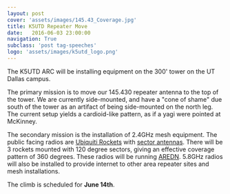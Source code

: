 ```yaml
---
layout: post
cover: 'assets/images/145.43_Coverage.jpg'
title: K5UTD Repeater Move
date:   2016-06-03 23:00:00
navigation: True
subclass: 'post tag-speeches'
logo: 'assets/images/k5utd_logo.png'
---
```

The K5UTD ARC will be installing equipment on the 300' tower on the UT Dallas campus.

The primary mission is to move our 145.430 repeater antenna to the top of the tower. We are currently side-mounted, and have a "cone of shame" due south of the tower as an artifact of being side-mounted on the north leg. The current setup yields a cardioid-like pattern, as if a yagi were pointed at McKinney.

The secondary mission is the installation of 2.4GHz mesh equipment. The public facing radios are [Ubiquiti Rockets](https://www.ubnt.com/airmax/rocketm/) with [sector antennas](https://www.ubnt.com/airmax/airmax-sector-antenna/). There will be 3 rockets mounted with 120 degree sectors, giving an effective coverage pattern of 360 degrees. These radios will be running [AREDN](http://www.aredn.org/). 5.8GHz radios will also be installed to provide internet to other area repeater sites and mesh installations.

The climb is scheduled for **June 14th**.
